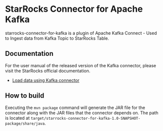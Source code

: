 # StarRocks Connector for Apache Kafka
starrocks-connector-for-kafka is a plugin of Apache Kafka Connect - Used to Ingest data from Kafka Topic to StarRocks Table.

## Documentation
For the user manual of the released version of the Kafka connector, please visit the StarRocks official documentation.


* [Load data using Kafka connector](https://docs.starrocks.io/docs/loading/Kafka-connector-starrocks/)

## How to build
Executing the `mvn package` command will generate the JAR file for the connector along with the JAR files that the connector depends on. The path is located at `target/starrocks-connector-for-kafka-1.0-SNAPSHOT-package/share/java`.